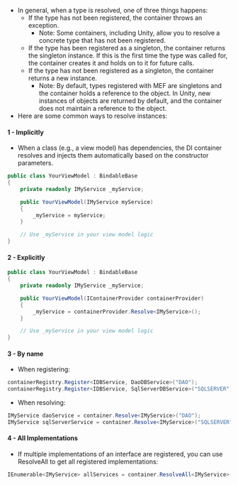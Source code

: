 - In general, when a type is resolved, one of three things happens:
    - If the type has not been registered, the container throws an exception.
	    - Note: Some containers, including Unity, allow you to resolve a concrete type that has not been registered.
    - If the type has been registered as a singleton, the container returns the singleton instance. If this is the first time the type was called for, the container creates it and holds on to it for future calls.
    - If the type has not been registered as a singleton, the container returns a new instance.
	    - Note: By default, types registered with MEF are singletons and the container holds a reference to the object. In Unity, new instances of objects are returned by default, and the container does not maintain a reference to the object.
- Here are some common ways to resolve instances:
#### 1 - Implicitly
- When a class (e.g., a view model) has dependencies, the DI container resolves and injects them automatically based on the constructor parameters.
```csharp
public class YourViewModel : BindableBase
{
    private readonly IMyService _myService;

    public YourViewModel(IMyService myService)
    {
        _myService = myService;
    }

    // Use _myService in your view model logic
}
```
#### 2 - Explicitly
```csharp
public class YourViewModel : BindableBase
{
    private readonly IMyService _myService;

    public YourViewModel(IContainerProvider containerProvider)
    {
        _myService = containerProvider.Resolve<IMyService>();
    }

    // Use _myService in your view model logic
}
```
#### 3 - By name
- When registering:
```csharp
containerRegistry.Register<IDBService, DaoDBService>("DAO");
containerRegistry.Register<IDBService, SqlServerDBService>("SQLSERVER");
```
- When resolving:
```csharp
IMyService daoService = container.Resolve<IMyService>("DAO");
IMyService sqlServerService = container.Resolve<IMyService>("SQLSERVER");
```
#### 4 - All Implementations
- If multiple implementations of an interface are registered, you can use ResolveAll to get all registered implementations:
```csharp
IEnumerable<IMyService> allServices = container.ResolveAll<IMyService>();
```